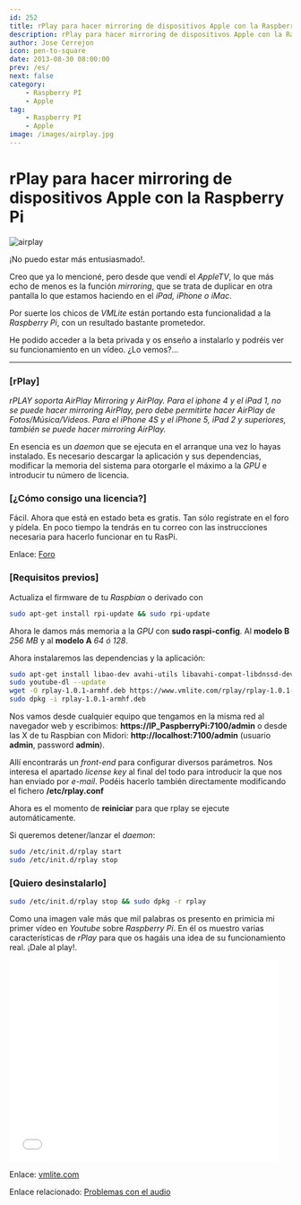```yaml
---
id: 252
title: rPlay para hacer mirroring de dispositivos Apple con la Raspberry Pi
description: rPlay para hacer mirroring de dispositivos Apple con la Raspberry Pi
author: Jose Cerrejon
icon: pen-to-square
date: 2013-08-30 08:00:00
prev: /es/
next: false
category:
    - Raspberry PI
    - Apple
tag:
    - Raspberry PI
    - Apple
image: /images/airplay.jpg
---
```


# rPlay para hacer mirroring de dispositivos Apple con la Raspberry Pi

![airplay](/images/airplay.jpg)

¡No puedo estar más entusiasmado!.

Creo que ya lo mencioné, pero desde que vendí el _AppleTV_, lo que más echo de menos es la función _mirroring_, que se trata de duplicar en otra pantalla lo que estamos haciendo en el _iPad, iPhone o iMac_.

Por suerte los chicos de _VMLite_ están portando esta funcionalidad a la _Raspberry Pi_, con un resultado bastante prometedor.

He podido acceder a la beta privada y os enseño a instalarlo y podréis ver su funcionamiento en un vídeo. ¿Lo vemos?...

---

### [rPlay]

_rPLAY soporta AirPlay Mirroring y AirPlay. Para el iphone 4 y el iPad 1, no se puede hacer mirroring AirPlay, pero debe permitirte hacer AirPlay de Fotos/Música/Videos. Para el iPhone 4S y el iPhone 5, iPad 2 y superiores, también se puede hacer mirroring AirPlay._

En esencia es un _daemon_ que se ejecuta en el arranque una vez lo hayas instalado. Es necesario descargar la aplicación y sus dependencias, modificar la memoria del sistema para otorgarle el máximo a la _GPU_ e introducir tu número de licencia.

### [¿Cómo consigo una licencia?]

Fácil. Ahora que está en estado beta es gratis. Tan sólo regístrate en el foro y pídela. En poco tiempo la tendrás en tu correo con las instrucciones necesaria para hacerlo funcionar en tu RasPi.

Enlace: [Foro](https://www.vmlite.com/index.php?option=com_kunena&Itemid=158&func=view&catid=23&id=11658)

### [Requisitos previos]

Actualiza el firmware de tu _Raspbian_ o derivado con

```bash
sudo apt-get install rpi-update && sudo rpi-update
```

Ahora le damos más memoria a la _GPU_ con **sudo raspi-config**. Al **modelo B** _256 MB_ y al **modelo A** _64 ó 128_.

Ahora instalaremos las dependencias y la aplicación:

```bash
sudo apt-get install libao-dev avahi-utils libavahi-compat-libdnssd-dev libva-dev youtube-dl
sudo youtube-dl --update
wget -O rplay-1.0.1-armhf.deb https://www.vmlite.com/rplay/rplay-1.0.1-armhf.deb
sudo dpkg -i rplay-1.0.1-armhf.deb
```

Nos vamos desde cualquier equipo que tengamos en la misma red al navegador web y escribimos: **https://IP_PaspberryPi:7100/admin** o desde las X de tu Raspbian con Midori: **http://localhost:7100/admin** (usuario **admin**, password **admin**).

Allí encontrarás un _front-end_ para configurar diversos parámetros. Nos interesa el apartado _license key_ al final del todo para introducir la que nos han enviado por _e-mail_. Podéis hacerlo también directamente modificando el fichero **/etc/rplay.conf**

Ahora es el momento de **reiniciar** para que rplay se ejecute automáticamente.

Si queremos detener/lanzar el _daemon_:

```bash
sudo /etc/init.d/rplay start
sudo /etc/init.d/rplay stop
```

### [Quiero desinstalarlo]

```bash
sudo /etc/init.d/rplay stop && sudo dpkg -r rplay
```

Como una imagen vale más que mil palabras os presento en primicia mi primer vídeo en _Youtube_ sobre _Raspberry Pi_. En él os muestro varias características de _rPlay_ para que os hagáis una idea de su funcionamiento real. ¡Dale al play!.

<iframe width="480" height="360" src="//www.youtube.com/embed/iwtbKHGZa_M" frameborder="0" allowfullscreen></iframe>

Enlace: [vmlite.com](https://www.vmlite.com)

Enlace relacionado: [Problemas con el audio](https://cagewebdev.com/index.php/raspberry-pi-getting-audio-working/)
